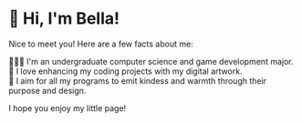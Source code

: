 # 🌷 Hi, I'm Bella!

Nice to meet you! Here are a few facts about me:

👩🏻‍💻 I'm an undergraduate computer science and game development major.  
🎨 I love enhancing my coding projects with my digital artwork.  
🫶 I aim for all my programs to emit kindess and warmth through their purpose and design.  


I hope you enjoy my little page!
